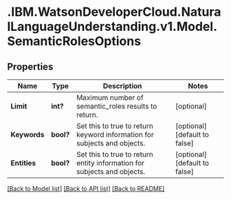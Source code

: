 # .IBM.WatsonDeveloperCloud.NaturalLanguageUnderstanding.v1.Model.SemanticRolesOptions
## Properties

Name | Type | Description | Notes
------------ | ------------- | ------------- | -------------
**Limit** | **int?** | Maximum number of semantic_roles results to return. | [optional] 
**Keywords** | **bool?** | Set this to true to return keyword information for subjects and objects. | [optional] [default to false]
**Entities** | **bool?** | Set this to true to return entity information for subjects and objects. | [optional] [default to false]

[[Back to Model list]](../README.md#documentation-for-models) [[Back to API list]](../README.md#documentation-for-api-endpoints) [[Back to README]](../README.md)

